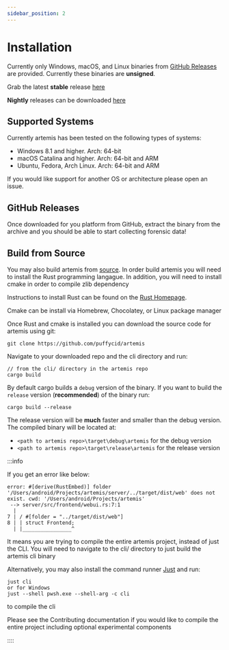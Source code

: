 ```yaml
---
sidebar_position: 2
---
```


# Installation

Currently only Windows, macOS, and Linux binaries from
[GitHub Releases](https://github.com/puffyCid/artemis/releases) are provided.
Currently these binaries are **unsigned**.

Grab the latest **stable** release
[here](https://github.com/puffyCid/artemis/releases)

**Nightly** releases can be downloaded
[here](https://github.com/puffyCid/artemis/releases/tag/nightly)

## Supported Systems

Currently artemis has been tested on the following types of systems:

- Windows 8.1 and higher. Arch: 64-bit
- macOS Catalina and higher. Arch: 64-bit and ARM
- Ubuntu, Fedora, Arch Linux. Arch: 64-bit and ARM

If you would like support for another OS or architecture please open an issue.

## GitHub Releases

Once downloaded for you platform from GitHub, extract the binary from the
archive and you should be able to start collecting forensic data!

## Build from Source

You may also build artemis from [source](https://github.com/puffycid/artemis).
In order build artemis you will need to install the Rust programming langague.
In addition, you will need to install cmake in order to compile zlib dependency

Instructions to install Rust can be found on the
[Rust Homepage](https://www.rust-lang.org/).

Cmake can be install via Homebrew, Chocolatey, or Linux package manager

Once Rust and cmake is installed you can download the source code for artemis
using git:

```
git clone https://github.com/puffycid/artemis
```

Navigate to your downloaded repo and the cli directory and run:

```
// from the cli/ directory in the artemis repo
cargo build
```

By default cargo builds a `debug` version of the binary. If you want to build
the `release` version (**recommended**) of the binary run:

```
cargo build --release
```

The release version will be **much** faster and smaller than the debug version.
The compiled binary will be located at:

- `<path to artemis repo>\target\debug\artemis` for the debug version
- `<path to artemis repo>\target\release\artemis` for the release version

:::info

If you get an error like below:

```
error: #[derive(RustEmbed)] folder '/Users/android/Projects/artemis/server/../target/dist/web' does not exist. cwd: '/Users/android/Projects/artemis'
 --> server/src/frontend/webui.rs:7:1
  |
7 | / #[folder = "../target/dist/web"]
8 | | struct Frontend;
  | |________________^
```

It means you are trying to compile the entire artemis project, instead of just
the CLI. You will need to navigate to the cli/ directory to just build the
artemis cli binary

Alternatively, you may also install the command runner
[Just](https://github.com/casey/just) and run:

```
just cli
or for Windows
just --shell pwsh.exe --shell-arg -c cli
```

to compile the cli

Please see the Contributing documentation if you would like to compile the
entire project including optional experimental components

::::
